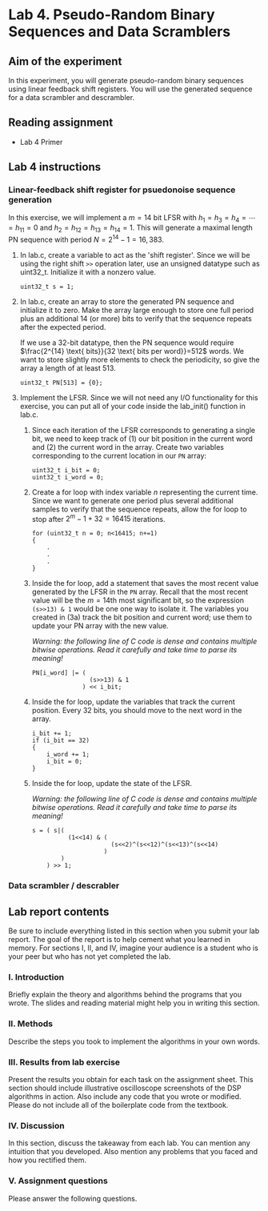 # Lab 4. Pseudo-Random Binary Sequences and Data Scramblers

## Aim of the experiment

In this experiment, you will generate pseudo-random binary sequences using linear feedback shift registers. You will use the generated sequence for a data scrambler and descrambler.

## Reading assignment

* Lab 4 Primer
    
## Lab 4 instructions

### Linear-feedback shift register for psuedonoise sequence generation

In this exercise, we will implement a $m=14$ bit LFSR with $h_1=h_3=h_4=\cdots=h_{11}=0$ and $h_2=h_{12}=h_{13}=h_{14}=1.$ This will generate a maximal length PN sequence with period $N=2^{14}-1=16,383$.

1. In lab.c, create a variable to act as the 'shift register'. Since we will be using the right shift ``>>`` operation later, use an unsigned datatype such as uint32_t. Initialize it with a nonzero value.

    ```
    uint32_t s = 1;
    ```

2. In lab.c, create an array to store the generated PN sequence and initialize it to zero. Make the array large enough to store one full period plus an additional 14 (or more) bits to verify that the sequence repeats after the expected period.

    If we use a 32-bit datatype, then the PN sequence would require $\frac{2^{14} \text{ bits}}{32 \text{ bits per word}}=512$ words. We want to store slightly more elements to check the periodicity, so give the array a length of at least 513.

    ```
    uint32_t PN[513] = {0};
    ```
    
3. Implement the LFSR. Since we will not need any I/O functionality for this exercise, you can put all of your code inside the lab_init() function in lab.c.

    1. Since each iteration of the LFSR corresponds to generating a single bit, we need to keep track of (1) our bit position in the current word and (2) the current word in the array. Create two variables corresponding to the current location in our `PN` array:
    
        ```
        uint32_t i_bit = 0;
        uint32_t i_word = 0;
        ```
    
    2. Create a for loop with index variable $n$ representing the current time. Since we want to generate one period plus several additional samples to verify that the sequence repeats, allow the for loop to stop after $2^m - 1 + 32 = 16415$ iterations.
    
        ```
        for (uint32_t n = 0; n<16415; n+=1)
        {
            .
            .
            .
        }
        ```
    
    3. Inside the for loop, add a statement that saves the most recent value generated by the LFSR in the ```PN``` array. Recall that the most recent value will be the $m=14$th most significant bit, so the expression ```(s>>13) & 1``` would be one one way to isolate it. The variables you created in (3a) track the bit position and current word; use them to update your PN array with the new value. 
    
        *Warning: the following line of C code is dense and contains multiple bitwise operations. Read it carefully and take time to parse its meaning!*
    
        ```
        PN[i_word] |= (
                        (s>>13) & 1
                      ) << i_bit;
        ```
      
    4. Inside the for loop, update the variables that track the current position. Every 32 bits, you should move to the next word in the array.
        
        ```
        i_bit += 1;
		if (i_bit == 32)
        {
			i_word += 1;
			i_bit = 0;
		}
        ```
        
    5. Inside the for loop, update the state of the LFSR.
    
        *Warning: the following line of C code is dense and contains multiple bitwise operations. Read it carefully and take time to parse its meaning!*
    
        ```
        s = ( s|(
                  (1<<14) & (
                              (s<<2)^(s<<12)^(s<<13)^(s<<14)
                            )
                )
            ) >> 1;
        ```

### Data scrambler / descrabler

## Lab report contents

Be sure to include everything listed in this section when you submit your lab report. The goal of the report is to help cement what you learned in memory. For sections I, II, and IV, imagine your audience is a student who is your peer but who has not yet completed the lab.

### I. Introduction

Briefly explain the theory and algorithms behind the programs that you wrote. The slides and reading material might help you in writing this section.

### II. Methods

Describe the steps you took to implement the algorithms in your own words.

### III. Results from lab exercise

Present the results you obtain for each task on the assignment sheet. This section should include illustrative oscilloscope screenshots of the DSP algorithms in action. Also include any code that you wrote or modified. Please do not include all of the boilerplate code from the textbook.
    
### IV. Discussion

In this section, discuss the takeaway from each lab. You can mention any intuition that you developed. Also mention any problems that you faced and how you rectified them.

### V. Assignment questions

Please answer the following questions.